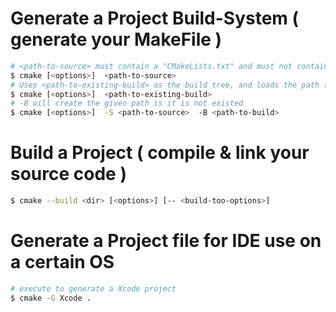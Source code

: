 # Generate a Project Build-System  ( generate your MakeFile )
```bash  
# <path-to-source> must contain a "CMakeLists.txt" and must not contain a "CMakeCache.txt" because the latter identifies an existing build tree
$ cmake [<options>]  <path-to-source>
# Uses <path-to-existing-build> as the build tree, and loads the path to the source tree from its CMakeCache.txt file
$ cmake [<options>]  <path-to-existing-build>
# -B will create the given path is it is not existed
$ cmake [<options>]  -S <path-to-source>  -B <path-to-build>
```

# Build a Project ( compile & link your source code )
```bash  
$ cmake --build <dir> [<options>] [-- <build-too-options>]
```


# Generate a Project file for IDE use on a certain OS
```bash  
# execute to generate a Xcode project
$ cmake -G Xcode .
```




